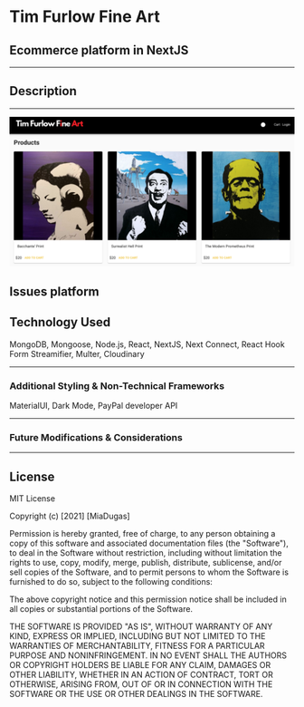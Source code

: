 # Tim Furlow Fine Art

## Ecommerce platform in NextJS

<hr>

## Description

<hr>

 ![Main View](https://github.com/miadugas/timfurlow_artsite/blob/main/tffa01.png)

## Issues platform

<!-- Removed JSON.Parse from Store.js lines #5-#18
const initialState = {
  darkMode: Cookies.get('darkMode') === 'ON' ? true : false,
  cart: {
    cartItems: Cookies.get('cartItems')
      ? (Cookies.get('cartItems'))
      : [],
    shippingAddress: Cookies.get('shippingAddress')
      ? (Cookies.get('shippingAddress'))
      : {},
  },
  userInfo: Cookies.get('userInfo')
    ? (Cookies.get('userInfo'))
    : null,
}; 
///////////////////
Math round2 in placeorder ??? check on that 
///////////////////

-->


## Technology Used

MongoDB, Mongoose, Node.js, React, NextJS, Next Connect, React Hook Form
Streamifier, Multer, Cloudinary
<hr>

### Additional Styling & Non-Technical Frameworks

MaterialUI, Dark Mode, PayPal developer API

<hr>

### Future Modifications & Considerations

<hr>

## License

MIT License

Copyright (c) [2021] [MiaDugas]

Permission is hereby granted, free of charge, to any person obtaining a copy
of this software and associated documentation files (the "Software"), to deal
in the Software without restriction, including without limitation the rights
to use, copy, modify, merge, publish, distribute, sublicense, and/or sell
copies of the Software, and to permit persons to whom the Software is
furnished to do so, subject to the following conditions:

The above copyright notice and this permission notice shall be included in all
copies or substantial portions of the Software.

THE SOFTWARE IS PROVIDED "AS IS", WITHOUT WARRANTY OF ANY KIND, EXPRESS OR
IMPLIED, INCLUDING BUT NOT LIMITED TO THE WARRANTIES OF MERCHANTABILITY,
FITNESS FOR A PARTICULAR PURPOSE AND NONINFRINGEMENT. IN NO EVENT SHALL THE
AUTHORS OR COPYRIGHT HOLDERS BE LIABLE FOR ANY CLAIM, DAMAGES OR OTHER
LIABILITY, WHETHER IN AN ACTION OF CONTRACT, TORT OR OTHERWISE, ARISING FROM,
OUT OF OR IN CONNECTION WITH THE SOFTWARE OR THE USE OR OTHER DEALINGS IN THE
SOFTWARE.